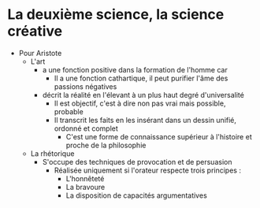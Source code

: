 # La deuxième science, la science créative
- Pour Aristote
  - L'art
    - a une fonction positive dans la formation de l'homme car
      - Il a une fonction cathartique, il peut purifier l'âme des passions négatives
    - décrit la réalité en l'élevant à un plus haut degré d'universalité
	  - Il est objectif, c'est à dire non pas vrai mais possible, probable
	  - Il transcrit les faits en les insérant dans un dessin unifié, ordonné et complet
	    - C'est une forme de connaissance supérieur à l'histoire et proche de la philosophie
  - La rhétorique
    - S'occupe des techniques de provocation et de persuasion
	  - Réalisée uniquement si l'orateur respecte trois principes :
	    - L'honnêteté
	    - La bravoure
	    - La disposition de capacités argumentatives
